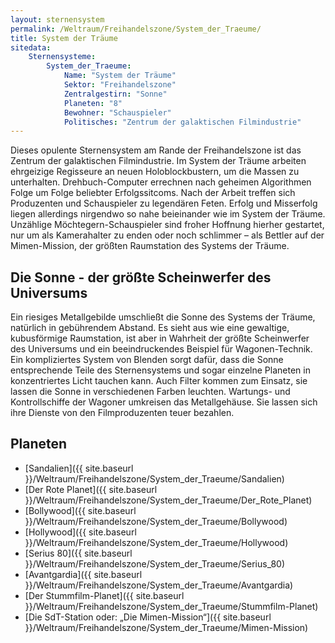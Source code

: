 ```yaml
---
layout: sternensystem
permalink: /Weltraum/Freihandelszone/System_der_Traeume/
title: System der Träume
sitedata:
    Sternensysteme:
        System_der_Traeume:
            Name: "System der Träume"
            Sektor: "Freihandelszone"
            Zentralgestirn: "Sonne"
            Planeten: "8"
            Bewohner: "Schauspieler"
            Politisches: "Zentrum der galaktischen Filmindustrie"
---
```




Dieses opulente Sternensystem am Rande der Freihandelszone ist das Zentrum der galaktischen Filmindustrie. Im System der Träume arbeiten ehrgeizige Regisseure an neuen Holoblockbustern, um die Massen zu unterhalten. Drehbuch-Computer errechnen nach geheimen Algorithmen Folge um Folge beliebter Erfolgssitcoms. Nach der Arbeit treffen sich Produzenten und Schauspieler zu legendären Feten. Erfolg und Misserfolg liegen allerdings nirgendwo so nahe beieinander wie im System der Träume. Unzählige Möchtegern-Schauspieler sind froher Hoffnung hierher gestartet, nur um als Kamerahalter zu enden oder noch schlimmer – als Bettler auf der Mimen-Mission, der größten Raumstation des Systems der Träume.

## Die Sonne - der größte Scheinwerfer des Universums

Ein riesiges Metallgebilde umschließt die Sonne des Systems der Träume, natürlich in gebührendem Abstand. Es sieht aus wie eine gewaltige, kubusförmige Raumstation, ist aber in Wahrheit der größte Scheinwerfer des Universums und ein beeindruckendes Beispiel für Wagonen-Technik. Ein kompliziertes System von Blenden sorgt dafür, dass die Sonne entsprechende Teile des Sternensystems und sogar einzelne Planeten in konzentriertes Licht tauchen kann. Auch Filter kommen zum Einsatz, sie lassen die Sonne in verschiedenen Farben leuchten. Wartungs- und Kontrollschiffe der Wagoner umkreisen das Metallgehäuse. Sie lassen sich ihre Dienste von den Filmproduzenten teuer bezahlen.

## Planeten

- [Sandalien]({{ site.baseurl }}/Weltraum/Freihandelszone/System_der_Traeume/Sandalien)
- [Der Rote Planet]({{ site.baseurl }}/Weltraum/Freihandelszone/System_der_Traeume/Der_Rote_Planet)
- [Bollywood]({{ site.baseurl }}/Weltraum/Freihandelszone/System_der_Traeume/Bollywood)
- [Hollywood]({{ site.baseurl }}/Weltraum/Freihandelszone/System_der_Traeume/Hollywood)
- [Serius 80]({{ site.baseurl }}/Weltraum/Freihandelszone/System_der_Traeume/Serius_80)
- [Avantgardia]({{ site.baseurl }}/Weltraum/Freihandelszone/System_der_Traeume/Avantgardia)
- [Der Stummfilm-Planet]({{ site.baseurl }}/Weltraum/Freihandelszone/System_der_Traeume/Stummfilm-Planet)
- [Die SdT-Station oder: „Die Mimen-Mission“]({{ site.baseurl }}/Weltraum/Freihandelszone/System_der_Traeume/Mimen-Mission)
